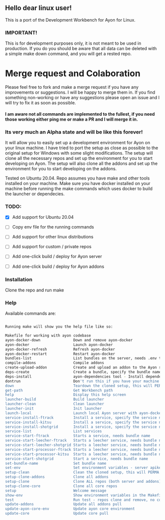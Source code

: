 ## Hello dear linux user!

This is a port of the Development Workbench for Ayon for Linux.

### IMPORTANT!
This is for development purposes only, it is not meant to be used in production. If you do you should be aware that all data can be deleted with a simple make down command, and you will get a rested repo.

# Merge request and Colaboration
Please feel free to fork and make a merge request if you have any improvements or suggestions. I will be happy to merge them in.
If you find something non-working or have any suggestions please open an issue and I will try to fix it as soon as possible.
#### I am aware not all commands are implemented to the fullest, if you need those working either ping me or make a PR and I will merge it in.


### Its very much an Alpha state and will be like this forever!
It will allow you to easily set up a development environment for Ayon on your linux machine.
I have tried to port the setup as close as possible to the original setup for Windows with some slight modifications.
The setup will clone all the necessary repos and set up the environment for you to start developing on Ayon.
The setup will also clone all the addons and set up the environment for you to start developing on the addons.

Tested on Ubuntu 20.04.
Repo assumes you have make and other tools installed on your machine.
Make sure you have docker installed on your machine before running the make commands which uses docker to build the launcher or dependecies.


### TODO:
- [x] Add support for Ubuntu 20.04
- [ ] Copy env file for the running commands
- [ ] Add support for other linux distributions
- [ ] Add support for custom / private repos
- [ ] Add one-click build / deploy for Ayon server
- [ ] Add one-click build / deploy for Ayon addons



### Installation

Clone the repo and run make

### Help

Available commands are:

```bash

Running make will show you the help file like so:

Makefile for working with ayon codebase
ayon-docker-down               Down and remove ayon-docker
ayon-docker                    Launch ayon-docker
ayon-docker-refresh            Refresh ayon-docker
ayon-docker-restart            Restart ayon-docker
bundles-list                   List bundles on the server, needs .env to be properly setup
compile-addons                 Compile addons
create-upload-addon            Create and upload an addon to the Ayon server
deps-create                    Create a bundle, specify the bundle name in the env
deps-install                   ayon-dependencies tool - Install dependencies
dontrun                        Don't run this if you have your machine setup already.
down                           Teardown the cloned setup, this will PERMA delete the cloned repos.
get-path                       Get Workbench path
help                           Display this help screen
launcher-build                 Build launcher
launcher-clean                 Clean launcher
launcher-init                  Init launcher
launch-local                   Launch local Ayon server with ayon-docker
service-install-ftrack         Install a service, specify the service name
service-install-kitsu          Install a service, specify the service name
service-install-shotgrid       Install a service, specify the service name
service-list                   List services
service-start-ftrack           Starts a service, needs bundle name
service-start-leecher-ftrack   Starts a leecher service, needs bundle name
service-start-leecher-shotgrid Starts a leecher service, needs bundle name
service-start-processor-ftrack Starts a leecher service, needs bundle name
service-start-processor-kitsu  Starts a leecher service, needs bundle name
service-start-shotgrid         Start a service, needs bundle name
set-bundle-name                Set bundle name
set-env                        Set environment variables - server apikey, server url
setup-clean                    Clean the cloned setup, this will PERMA delete the cloned repos.
setup-clone-addons             Clone all addons
setup-clone                    Clone ALL repos (both server and addons)
setup-clone-core               Clone all core repos
setup                          Welcome message
show-env                       Show environment variables in the Makefile and the shell
test                           Run test - repos clone and remove, no compile.
update-addons                  Update all addons pull
update-ayon-core-env           Update ayon core environment
update-core                    Update core pull

```
